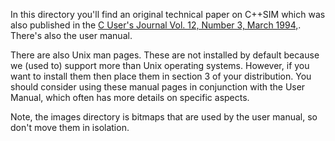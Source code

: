 In this directory you'll find an original technical paper on C++SIM which
was also published in the [C User's Journal Vol. 12, Number 3, March 1994,](http://collaboration.cmc.ec.gc.ca/science/rpn/biblio/ddj/Website/articles/CUJ/1994/9403/tocmar.htm). There's also
the user manual.

There are also Unix man pages. These are not installed by default because we (used to) support more than Unix operating systems. However, if you want to install them then place them in section 3 of your distribution. You should consider using these manual pages in conjunction with the User Manual, which often has more details on specific aspects.


Note, the images directory is bitmaps that are used by the user manual, so don't move them in isolation.
